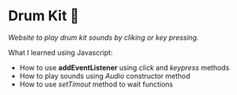 # Drum Kit 🥁

*Website to play drum kit sounds by cliking or key pressing.*

What I learned using Javascript:
- How to use **addEventListener** using *click* and *keypress* methods
- How to play sounds using *Audio* constructor method
- How to use *setTimout* method to wait functions
